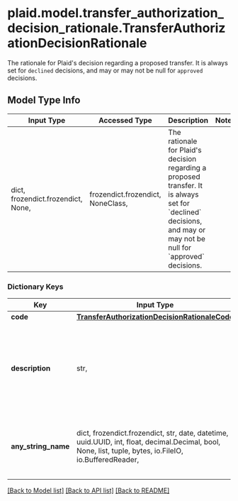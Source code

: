 # plaid.model.transfer_authorization_decision_rationale.TransferAuthorizationDecisionRationale

The rationale for Plaid's decision regarding a proposed transfer. It is always set for `declined` decisions, and may or may not be null for `approved` decisions.

## Model Type Info
Input Type | Accessed Type | Description | Notes
------------ | ------------- | ------------- | -------------
dict, frozendict.frozendict, None,  | frozendict.frozendict, NoneClass,  | The rationale for Plaid&#x27;s decision regarding a proposed transfer. It is always set for &#x60;declined&#x60; decisions, and may or may not be null for &#x60;approved&#x60; decisions. | 

### Dictionary Keys
Key | Input Type | Accessed Type | Description | Notes
------------ | ------------- | ------------- | ------------- | -------------
**code** | [**TransferAuthorizationDecisionRationaleCode**](TransferAuthorizationDecisionRationaleCode.md) | [**TransferAuthorizationDecisionRationaleCode**](TransferAuthorizationDecisionRationaleCode.md) |  | 
**description** | str,  | str,  | A human-readable description of the code associated with a transfer approval or transfer decline. | 
**any_string_name** | dict, frozendict.frozendict, str, date, datetime, uuid.UUID, int, float, decimal.Decimal, bool, None, list, tuple, bytes, io.FileIO, io.BufferedReader,  | frozendict.frozendict, str, decimal.Decimal, BoolClass, NoneClass, tuple, bytes, FileIO | any string name can be used but the value must be the correct type | [optional]

[[Back to Model list]](../../README.md#documentation-for-models) [[Back to API list]](../../README.md#documentation-for-api-endpoints) [[Back to README]](../../README.md)

